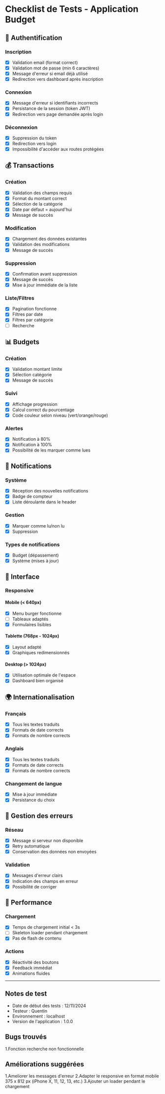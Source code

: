 # Checklist de Tests - Application Budget

## 🔐 Authentification

### Inscription

- [x] Validation email (format correct)
- [x] Validation mot de passe (min 6 caractères)
- [x] Message d'erreur si email déjà utilisé
- [x] Redirection vers dashboard après inscription

### Connexion

- [x] Message d'erreur si identifiants incorrects
- [x] Persistance de la session (token JWT)
- [x] Redirection vers page demandée après login

### Déconnexion

- [x] Suppression du token
- [x] Redirection vers login
- [x] Impossibilité d'accéder aux routes protégées

## 💰 Transactions

### Création

- [x] Validation des champs requis
- [x] Format du montant correct
- [x] Sélection de la catégorie
- [x] Date par défaut = aujourd'hui
- [x] Message de succès

### Modification

- [x] Chargement des données existantes
- [x] Validation des modifications
- [x] Message de succès

### Suppression

- [x] Confirmation avant suppression
- [x] Message de succès
- [x] Mise à jour immédiate de la liste

### Liste/Filtres

- [x] Pagination fonctionne
- [x] Filtres par date
- [x] Filtres par catégorie
- [ ] Recherche

## 📊 Budgets

### Création

- [x] Validation montant limite
- [x] Sélection catégorie
- [x] Message de succès

### Suivi

- [x] Affichage progression
- [x] Calcul correct du pourcentage
- [x] Code couleur selon niveau (vert/orange/rouge)

### Alertes

- [x] Notification à 80%
- [x] Notification à 100%
- [x] Possibilité de les marquer comme lues

## 🔔 Notifications

### Système

- [x] Réception des nouvelles notifications
- [x] Badge de compteur
- [x] Liste déroulante dans le header

### Gestion

- [x] Marquer comme lu/non lu
- [x] Suppression

### Types de notifications

- [x] Budget (dépassement)
- [x] Système (mises à jour)

## 🎨 Interface

### Responsive

#### Mobile (< 640px)

- [x] Menu burger fonctionne
- [ ] Tableaux adaptés
- [x] Formulaires lisibles

#### Tablette (768px - 1024px)

- [x] Layout adapté
- [x] Graphiques redimensionnés

#### Desktop (> 1024px)

- [x] Utilisation optimale de l'espace
- [x] Dashboard bien organisé

## 🌍 Internationalisation

### Français

- [x] Tous les textes traduits
- [x] Formats de date corrects
- [x] Formats de nombre corrects

### Anglais

- [x] Tous les textes traduits
- [x] Formats de date corrects
- [x] Formats de nombre corrects

### Changement de langue

- [x] Mise à jour immédiate
- [x] Persistance du choix

## 🐛 Gestion des erreurs

### Réseau

- [x] Message si serveur non disponible
- [x] Retry automatique
- [x] Conservation des données non envoyées

### Validation

- [x] Messages d'erreur clairs
- [x] Indication des champs en erreur
- [x] Possibilité de corriger

## 🔄 Performance

### Chargement

- [x] Temps de chargement initial < 3s
- [ ] Skeleton loader pendant chargement
- [x] Pas de flash de contenu

### Actions

- [x] Réactivité des boutons
- [x] Feedback immédiat
- [x] Animations fluides

---

## Notes de test

- Date de début des tests : 12/11/2024
- Testeur : Quentin
- Environnement : localhost
- Version de l'application : 1.0.0

## Bugs trouvés

1.Fonction recherche non fonctionnelle

## Améliorations suggérées

1.Ameliorer les messages d'erreur
2.Adapter le responsive en format mobile 375 x 812 px (iPhone X, 11, 12, 13, etc.)
3.Ajouter un loader pendant le chargement
